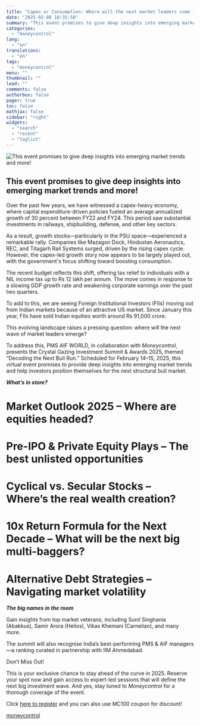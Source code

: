 ```yaml
---
title: "Capex or Consumption: Where will the next market leaders come from?"
date: "2025-02-08 18:35:50"
summary: "This event promises to give deep insights into emerging market trends and more! Over the past few years, we have witnessed a capex-heavy economy, where capital expenditure-driven policies fueled an average annualized growth of 30 percent between FY22 and FY24. This period saw substantial investments in railways, shipbuilding, defense, and..."
categories:
  - "moneycontrol"
lang:
  - "en"
translations:
  - "en"
tags:
  - "moneycontrol"
menu: ""
thumbnail: ""
lead: ""
comments: false
authorbox: false
pager: true
toc: false
mathjax: false
sidebar: "right"
widgets:
  - "search"
  - "recent"
  - "taglist"
---
```


![This event promises to give deep insights into emerging market trends and more!](//stat1.moneycontrol.com/mcnews//images/grey_bg.gif "This event promises to give deep insights into emerging market trends and more!")

This event promises to give deep insights into emerging market trends and more!
-------------------------------------------------------------------------------

 

Over the past few years, we have witnessed a capex-heavy economy, where capital expenditure-driven policies fueled an average annualized growth of 30 percent between FY22 and FY24. This period saw substantial investments in railways, shipbuilding, defense, and other key sectors.

As a result, growth stocks—particularly in the PSU space—experienced a remarkable rally. Companies like Mazagon Dock, Hindustan Aeronautics, REC, and Titagarh Rail Systems surged, driven by the rising capex cycle. However, the capex-led growth story now appears to be largely played out, with the government's focus shifting toward boosting consumption.

The recent budget reflects this shift, offering tax relief to individuals with a NIL income tax up to Rs 12 lakh per annum. The move comes in response to a slowing GDP growth rate and weakening corporate earnings over the past two quarters.

To add to this, we are seeing Foreign Institutional Investors (FIIs) moving out from Indian markets because of an attractive US market. Since January this year, FIIs have sold Indian equities worth around Rs 91,000 crore.

This evolving landscape raises a pressing question: where will the next wave of market leaders emerge?

To address this, PMS AIF WORLD, in collaboration with *Moneycontrol*, presents the Crystal Gazing Investment Summit & Awards 2025, themed “Decoding the Next Bull Run.” Scheduled for February 14–15, 2025, this virtual event promises to provide deep insights into emerging market trends and help investors position themselves for the next structural bull market.

***What’s in store?***

# Market Outlook 2025 – Where are equities headed?  
# Pre-IPO & Private Equity Plays – The best unlisted opportunities  
# Cyclical vs. Secular Stocks – Where’s the real wealth creation?  
# 10x Return Formula for the Next Decade – What will be the next big multi-baggers?  
# Alternative Debt Strategies – Navigating market volatility

***The big names in the room***

Gain insights from top market veterans, including Sunil Singhania (Abakkus), Samir Arora (Helios), Vikas Khemani (Carnelian), and many more.

The summit will also recognise India’s best-performing PMS & AIF managers—a ranking curated in partnership with IIM Ahmedabad.

Don’t Miss Out!

This is your exclusive chance to stay ahead of the curve in 2025. Reserve your spot now and gain access to expert-led sessions that will define the next big investment wave. And yes, stay tuned to *Moneycontrol* for a thorough coverage of the event.

Click [here to register](https://www.pmsaifworld.com/alternative-investment-summit-and-awards-2025/) and you can also use MC100 coupon for discount!

[moneycontrol](https://www.moneycontrol.com/news/business/markets/capex-or-consumption-where-will-the-next-market-leaders-come-from-12934507.html)
